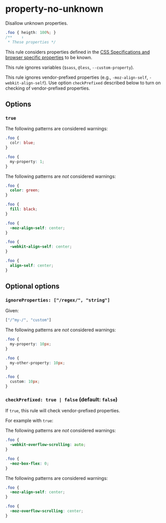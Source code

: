 # property-no-unknown

Disallow unknown properties.

```css
.foo { heigth: 100%; }
/**    ↑
 * These properties */
```

This rule considers properties defined in the [CSS Specifications and browser specific properties](https://github.com/betit/known-css-properties#source) to be known.

This rule ignores variables (`$sass`, `@less`, `--custom-property`).

This rule ignores vendor-prefixed properties (e.g., `-moz-align-self`, `-webkit-align-self`).
Use option `checkPrefixed` described below to turn on checking of vendor-prefixed properties.

## Options

### `true`

The following patterns are considered warnings:

```css
.foo {
  colr: blue;
}
```

```css
.foo {
  my-property: 1;
}
```

The following patterns are *not* considered warnings:

```css
.foo {
  color: green;
}
```

```css
.foo {
  fill: black;
}
```

```css
.foo {
  -moz-align-self: center;
}
```

```css
.foo {
  -webkit-align-self: center;
}
```

```css
.foo {
  align-self: center;
}
```

## Optional options

### `ignoreProperties: ["/regex/", "string"]`

Given:

```js
["/^my-/", "custom"]
```

The following patterns are *not* considered warnings:

```css
.foo {
  my-property: 10px;
}
```

```css
.foo {
  my-other-property: 10px;
}
```

```css
.foo {
  custom: 10px;
}
```
### `checkPrefixed: true | false` (default: `false`)

If `true`, this rule will check vendor-prefixed properties.

For example with `true`:

The following patterns are *not* considered warnings:

```css
.foo {
  -webkit-overflow-scrolling: auto;
}
```

```css
.foo {
  -moz-box-flex: 0;
}
```

The following patterns are considered  warnings:

```css
.foo {
  -moz-align-self: center;
}
```

```css
.foo {
  -moz-overflow-scrolling: center;
}
```
